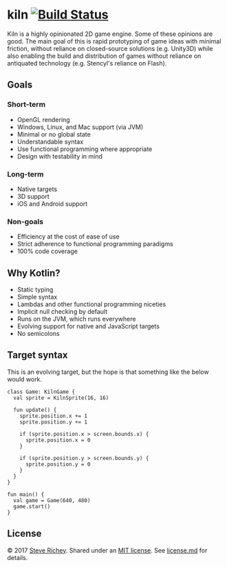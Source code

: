 # kiln [![Build Status](https://travis-ci.org/steverichey/kiln.svg?branch=master)](https://travis-ci.org/steverichey/kiln)

Kiln is a highly opinionated 2D game engine. Some of these opinions are good. The main goal of this is rapid prototyping of game ideas with minimal friction, without reliance on closed-source solutions (e.g. Unity3D) while also enabling the build and distribution of games without reliance on antiquated technology (e.g. Stencyl's reliance on Flash).

## Goals

### Short-term
* OpenGL rendering
* Windows, Linux, and Mac support (via JVM)
* Minimal or no global state
* Understandable syntax
* Use functional programming where appropriate
* Design with testability in mind

### Long-term
* Native targets
* 3D support
* iOS and Android support

### Non-goals
* Efficiency at the cost of ease of use
* Strict adherence to functional programming paradigms
* 100% code coverage

## Why Kotlin?
* Static typing
* Simple syntax
* Lambdas and other functional programming niceties
* Implicit null checking by default
* Runs on the JVM, which runs everywhere
* Evolving support for native and JavaScript targets
* No semicolons

## Target syntax

This is an evolving target, but the hope is that something like the below would work.

```
class Game: KilnGame {
  val sprite = KilnSprite(16, 16)

  fun update() {
    sprite.position.x += 1
    sprite.position.y += 1

    if (sprite.position.x > screen.bounds.x) {
      sprite.position.x = 0
    }

    if (sprite.position.y > screen.bounds.y) {
      sprite.position.y = 0
    }
  }
}

fun main() {
  val game = Game(640, 480)
  game.start()
}
```

## License

&copy; 2017 [Steve Richey](https://github.com/steverichey). Shared under an [MIT license](https://en.wikipedia.org/wiki/MIT_License). See [license.md](./license.md) for details.

